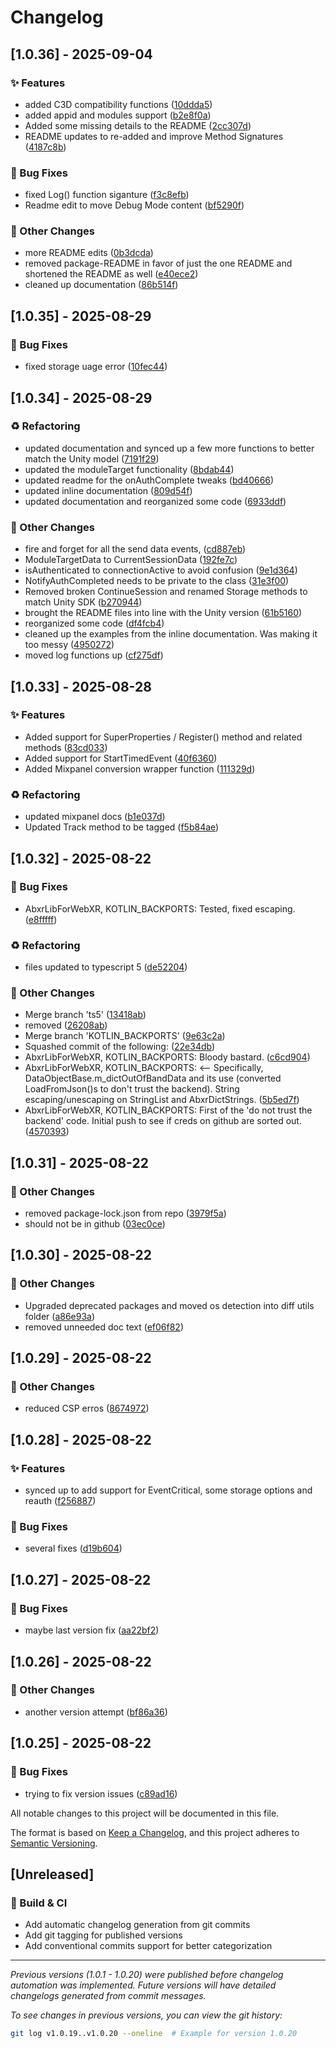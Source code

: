 # Changelog

## [1.0.36] - 2025-09-04

### ✨ Features

- added C3D compatibility functions ([10ddda5](../../commit/10ddda54a71fdec9e9c1c12058b39c9a4aba17a6))
- added appid and modules support ([b2e8f0a](../../commit/b2e8f0a8589f65c9e562b014e6d001894bc0d6e9))
- Added some missing details to the README ([2cc307d](../../commit/2cc307d319316872b84b6a2f24558e69d43bbfe3))
- README updates to re-added and improve Method Signatures ([4187c8b](../../commit/4187c8b8f01480f92432faadea0098c46c4de038))

### 🐛 Bug Fixes

- fixed Log() function siganture ([f3c8efb](../../commit/f3c8efb0ac46127ecd4aa35cd6fa9c4de3a3bc07))
- Readme edit to move Debug Mode content ([bf5290f](../../commit/bf5290f57e6344504d4bb12e5d680f4b68c4fce3))

### 🔨 Other Changes

- more README edits ([0b3dcda](../../commit/0b3dcda687251dc68d4c281a2d020408533a27a5))
- removed package-README in favor of just the one README and shortened the README as well ([e40ece2](../../commit/e40ece25453923f1784439852948dd0c0550838d))
- cleaned up documentation ([86b514f](../../commit/86b514f81d5fe61f39f081da1362d75dc78d8dba))

## [1.0.35] - 2025-08-29

### 🐛 Bug Fixes

- fixed storage uage error ([10fec44](../../commit/10fec44f43c4e440e1dc82ea010b7d4563116398))

## [1.0.34] - 2025-08-29

### ♻️ Refactoring

- updated documentation and synced up a few more functions to better match the Unity model ([7191f29](../../commit/7191f296e7e2c523483fab9b64439130dc34aee1))
- updated the moduleTarget functionality ([8bdab44](../../commit/8bdab44b6dc6db96539081150b6b9e8b0dbcbf07))
- updated readme for the onAuthComplete tweaks ([bd40666](../../commit/bd40666be08617abf99da63d0c6ec4d10227e125))
- updated inline documentation ([809d54f](../../commit/809d54f0a618401c49bb61cf42302784f020a503))
- updated documentation and reorganized some code ([6933ddf](../../commit/6933ddf0036e5de22e919e852e0ce74933eb9360))

### 🔨 Other Changes

- fire and forget for all the send data events, ([cd887eb](../../commit/cd887ebaae28b084182458f4c8db1f750d98b2a1))
- ModuleTargetData to CurrentSessionData ([192fe7c](../../commit/192fe7cb3257c4282e56c0be1f9ba9ee3dc053c0))
- isAuthenticated to connectionActive to avoid confusion ([9e1d364](../../commit/9e1d3646d987836947226935454cfbe4967bfb02))
- NotifyAuthCompleted needs to be private to the class ([31e3f00](../../commit/31e3f00b5aa69ef7ebfd246b43f4e7ddce66e006))
- Removed broken ContinueSession and renamed Storage methods to match Unity SDK ([b270944](../../commit/b2709446358548338b87011170c248cd5f94de1c))
- brought the README files into line with the Unity version ([61b5160](../../commit/61b51605c7ab16885a00060d98d58443ecdfc4c7))
- reorganized some code ([df4fcb4](../../commit/df4fcb47bef3f4fce308a0b0d0848af8c00794f4))
- cleaned up the examples from the inline documentation. Was making it too messy ([4950272](../../commit/4950272d020717f0b63988afd916b223684add77))
- moved log functions up ([cf275df](../../commit/cf275dfdaefe207e8d62105a466d01e0e0ce84b8))

## [1.0.33] - 2025-08-28

### ✨ Features

- Added support for SuperProperties / Register() method and related methods ([83cd033](../../commit/83cd03365478822c5c6a8eba3bd1bead703d5934))
- Added support for StartTimedEvent ([40f6360](../../commit/40f63600ac48670459045c238990da0fb3c5125c))
- Added Mixpanel conversion wrapper function ([111329d](../../commit/111329df8035910439c6e1f8e2f9a1f88c795034))

### ♻️ Refactoring

- updated mixpanel docs ([b1e037d](../../commit/b1e037de167fa1159cbf746bf300dd296e8f3271))
- Updated Track method to be tagged ([f5b84ae](../../commit/f5b84ae816fa21ca4db8bd06246e4403b4bfc4c0))

## [1.0.32] - 2025-08-22

### 🐛 Bug Fixes

- AbxrLibForWebXR, KOTLIN_BACKPORTS:  Tested, fixed escaping. ([e8fffff](../../commit/e8fffffd5d79d25cab9e2315da04c3caf7fc9b92))

### ♻️ Refactoring

- files updated to typescript 5 ([de52204](../../commit/de5220437ee90df4f190037940201e2694a52fe2))

### 🔨 Other Changes

- Merge branch 'ts5' ([13418ab](../../commit/13418abc3b59f197022a14aa9e54fa424e9e9440))
- removed ([26208ab](../../commit/26208ab629c44e0d9cdad5b79ad78356d3764696))
- Merge branch 'KOTLIN_BACKPORTS' ([9e63c2a](../../commit/9e63c2a34c5062b5cf0674cfcba1505d15514b0d))
- Squashed commit of the following: ([22e34db](../../commit/22e34dbf77c6cc9d85f13c8670c48dddf02600b8))
- AbxrLibForWebXR, KOTLIN_BACKPORTS:  Bloody bastard. ([c6cd904](../../commit/c6cd9043c5c4742ed0cc5741c20950c1590d109b))
- AbxrLibForWebXR, KOTLIN_BACKPORTS: <-- Specifically, DataObjectBase.m_dictOutOfBandData and its use (converted LoadFromJson()s to don't trust the backend).  String escaping/unescaping on StringList and AbxrDictStrings. ([5b5ed7f](../../commit/5b5ed7f87a2bb8a174144f4f7ed244ca2c53b167))
- AbxrLibForWebXR, KOTLIN_BACKPORTS:  First of the 'do not trust the backend' code.  Initial push to see if creds on github are sorted out. ([4570393](../../commit/4570393b16836c5f6d1fab8d52c03b06b6d5cadc))

## [1.0.31] - 2025-08-22

### 🔨 Other Changes

- removed package-lock.json from repo ([3979f5a](../../commit/3979f5a1666cfce769a9fcc089d02d97181a7162))
- should not be in github ([03ec0ce](../../commit/03ec0ced6ad7eff64e0c70deb7db73c264dc2082))

## [1.0.30] - 2025-08-22

### 🔨 Other Changes

- Upgraded deprecated packages and moved os detection into diff utils folder ([a86e93a](../../commit/a86e93a8a1e49719dc09e2f671560853c9a4a4aa))
- removed unneeded doc text ([ef06f82](../../commit/ef06f826c33a4cef840fea2174a18ea0b49646b9))

## [1.0.29] - 2025-08-22

### 🔨 Other Changes

- reduced CSP erros ([8674972](../../commit/86749722a5c0677d5a55c852c109ea47d8bb014a))

## [1.0.28] - 2025-08-22

### ✨ Features

- synced up to add support for EventCritical, some storage options and reauth ([f256887](../../commit/f256887107a5bbbeb26806ae12292ffba7fbb512))

### 🐛 Bug Fixes

- several fixes ([d19b604](../../commit/d19b604b39ee0519c52f99b3d9947eeb093912b3))

## [1.0.27] - 2025-08-22

### 🐛 Bug Fixes

- maybe last version fix ([aa22bf2](../../commit/aa22bf2ebf4cb60c502b3f384273b094c3726430))

## [1.0.26] - 2025-08-22

### 🔨 Other Changes

- another version attempt ([bf86a36](../../commit/bf86a36fab74dfff85a6721a447f81c4973cd7b1))

## [1.0.25] - 2025-08-22

### 🐛 Bug Fixes

- trying to fix version issues ([c89ad16](../../commit/c89ad169227d2e700677fc4ba0b68afbaf3feb19))

All notable changes to this project will be documented in this file.

The format is based on [Keep a Changelog](https://keepachangelog.com/en/1.0.0/),
and this project adheres to [Semantic Versioning](https://semver.org/spec/v2.0.0.html).

## [Unreleased]

### 🔧 Build & CI

- Add automatic changelog generation from git commits
- Add git tagging for published versions
- Add conventional commits support for better categorization

---

*Previous versions (1.0.1 - 1.0.20) were published before changelog automation was implemented. Future versions will have detailed changelogs generated from commit messages.*

*To see changes in previous versions, you can view the git history:*
```bash
git log v1.0.19..v1.0.20 --oneline  # Example for version 1.0.20
```
